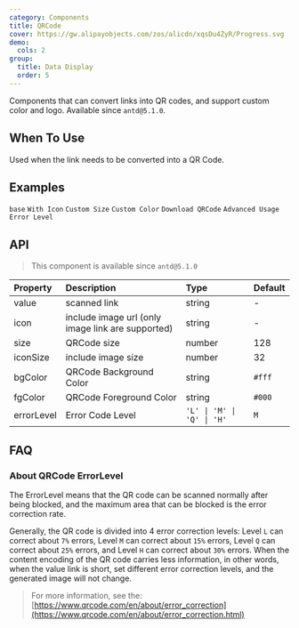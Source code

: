 ```yaml
---
category: Components
title: QRCode
cover: https://gw.alipayobjects.com/zos/alicdn/xqsDu4ZyR/Progress.svg
demo:
  cols: 2
group:
  title: Data Display
  order: 5
---
```


Components that can convert links into QR codes, and support custom color and logo. Available since `antd@5.1.0`.

<Alert message="If the QR code cannot be scanned for identification, it may be because the link address is too long, which leads to too dense pixels. You can configure the QR code to be larger through `size`, or shorten the link through short link services."></Alert>

## When To Use

Used when the link needs to be converted into a QR Code.

## Examples

<!-- prettier-ignore -->
<code src="./demo/base.tsx">base</code>
<code src="./demo/icon.tsx">With Icon</code>
<code src="./demo/customSize.tsx">Custom Size</code>
<code src="./demo/customColor.tsx">Custom Color</code>
<code src="./demo/download.tsx">Download QRCode</code>
<code src="./demo/Popover.tsx">Advanced Usage</code>
<code src="./demo/errorlevel.tsx">Error Level</code>

## API

> This component is available since `antd@5.1.0`

| Property | Description | Type | Default |
| :-- | :-- | :-- | :-- |
| value | scanned link | string | - |
| icon | include image url (only image link are supported) | string | - |
| size | QRCode size | number | 128 |
| iconSize | include image size | number | 32 |
| bgColor | QRCode Background Color | string | `#fff` |
| fgColor | QRCode Foreground Color | string | `#000` |
| errorLevel | Error Code Level | `'L' \| 'M' \| 'Q' \| 'H' ` | `M` |

## FAQ

### About QRCode ErrorLevel

The ErrorLevel means that the QR code can be scanned normally after being blocked, and the maximum area that can be blocked is the error correction rate.

Generally, the QR code is divided into 4 error correction levels: Level `L` can correct about `7%` errors, Level `M` can correct about `15%` errors, Level `Q` can correct about `25%` errors, and Level `H` can correct about `30%` errors. When the content encoding of the QR code carries less information, in other words, when the value link is short, set different error correction levels, and the generated image will not change.

> For more information, see the: [https://www.qrcode.com/en/about/error_correction](https://www.qrcode.com/en/about/error_correction.html)
